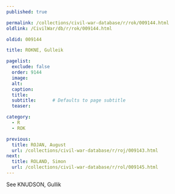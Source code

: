 ```yaml
---
published: true

permalink: /collections/civil-war-database/r/rok/009144.html
oldlink: /CivilWar/db/r/rok/009144.html

oldid: 009144

title: ROKNE, Gulleik

pagelist:
  exclude: false
  order: 9144
  image: 
  alt:
  caption:
  title:
  subtitle:      # Defaults to page subtitle
  teaser:

category: 
  - R 
  - ROK

previous:
  title: ROJAN, August
  url: /collections/civil-war-database/r/roj/009143.html  
next:
  title: ROLAND, Simon
  url: /collections/civil-war-database/r/rol/009145.html   
---
```

See KNUDSON, Gullik
